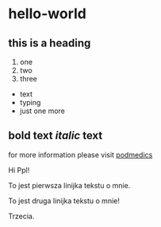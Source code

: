 # hello-world

## this is a heading

1. one
2. two
3. three

- text
- typing
- just one more

**bold** text
*italic* text
-------------------------
for more information please visit [podmedics](http://podemdics.heroku.com "the new site")

Hi Ppl!

To jest pierwsza linijka tekstu o mnie.

To jest druga linijka tekstu o mnie!

Trzecia.
